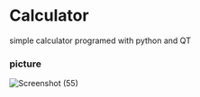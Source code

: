 # Calculator

simple calculator programed with python and QT

### picture

![Screenshot (55)](https://user-images.githubusercontent.com/79134287/135989403-8ad55345-a40b-4013-990a-c3fb26a61bec.png)
